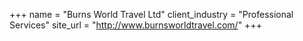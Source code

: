 +++
name = "Burns World Travel Ltd"
client_industry = "Professional Services"
site_url = "http://www.burnsworldtravel.com/"
+++